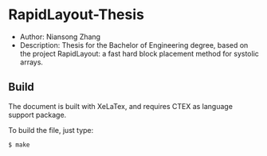 # RapidLayout-Thesis

- Author: Niansong Zhang
- Description: Thesis for the Bachelor of Engineering degree, based on the project RapidLayout: a fast hard block placement method for systolic arrays. 

## Build

The document is built with XeLaTex, and requires CTEX as language support package.

To build the file, just type:

```bash
$ make
```
